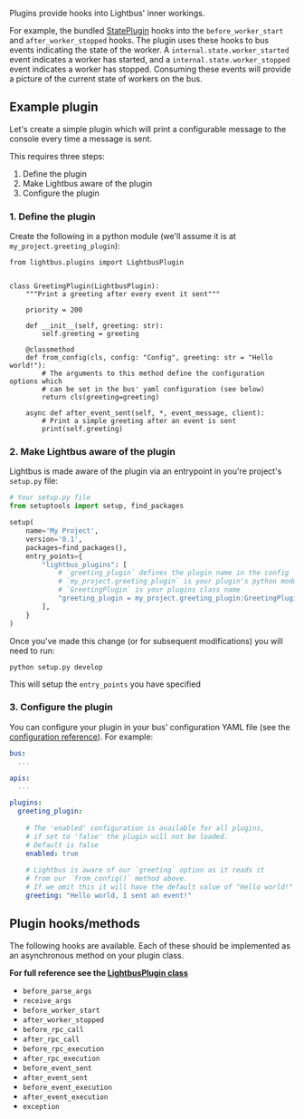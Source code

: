Plugins provide hooks into Lightbus' inner workings.

For example, the bundled [StatePlugin]
 hooks into the `before_worker_start` and `after_worker_stopped` hooks. 
The plugin uses these hooks to bus events indicating the state of the worker. 
A `internal.state.worker_started` event indicates a worker has started, and a 
`internal.state.worker_stopped` event indicates a worker has stopped. Consuming 
these events will provide a picture of the current state of workers on the bus.

## Example plugin

Let's create a simple plugin which will print a configurable message to the 
console every time a message is sent.

This requires three steps:

1. Define the plugin
1. Make Lightbus aware of the plugin
1. Configure the plugin

### 1. Define the plugin

Create the following in a python module (we'll assume it is at `my_project.greeting_plugin`):

```python3
from lightbus.plugins import LightbusPlugin


class GreetingPlugin(LightbusPlugin):
    """Print a greeting after every event it sent"""
    
    priority = 200

    def __init__(self, greeting: str):
        self.greeting = greeting

    @classmethod
    def from_config(cls, config: "Config", greeting: str = "Hello world!"):
        # The arguments to this method define the configuration options which 
        # can be set in the bus' yaml configuration (see below)
        return cls(greeting=greeting)

    async def after_event_sent(self, *, event_message, client):
        # Print a simple greeting after an event is sent
        print(self.greeting)
```

### 2. Make Lightbus aware of the plugin

Lightbus is made aware of the plugin via an entrypoint in you're project's `setup.py` file:

```python
# Your setup.py file
from setuptools import setup, find_packages

setup(
    name='My Project',
    version='0.1',
    packages=find_packages(),
    entry_points={
        "lightbus_plugins": [
            # `greeting_plugin` defines the plugin name in the config
            # `my_project.greeting_plugin` is your plugin's python module
            # `GreetingPlugin` is your plugins class name
            "greeting_plugin = my_project.greeting_plugin:GreetingPlugin",
        ],
    }
)
```

Once you've made this change (or for subsequent modifications) you will need to run:

    python setup.py develop
    
This will setup the `entry_points` you have specified

### 3. Configure the plugin

You can configure your plugin in your bus' configuration YAML file 
(see the [configuration reference](configuration.md)). For example:

```yaml
bus:
  ...

apis:
  ...

plugins:
  greeting_plugin:
    
    # The 'enabled' configuration is available for all plugins, 
    # if set to 'false' the plugin will not be loaded.
    # Default is false
    enabled: true
    
    # Lightbus is aware of our `greeting` option as it reads it 
    # from our `from_config()` method above.
    # If we omit this it will have the default value of "Hello world!"
    greeting: "Hello world, I sent an event!"
```

## Plugin hooks/methods

The following hooks are available. Each of these should be implemented 
as an asynchronous method on your plugin class. 

**For full reference see the [LightbusPlugin class]**

* `before_parse_args`
* `receive_args`
* `before_worker_start`
* `after_worker_stopped`
* `before_rpc_call`
* `after_rpc_call`
* `before_rpc_execution`
* `after_rpc_execution`
* `before_event_sent`
* `after_event_sent`
* `before_event_execution`
* `after_event_execution`
* `exception`

[StatePlugin]: https://github.com/adamcharnock/lightbus/blob/master/lightbus/plugins/state.py
[LightbusPlugin class]: https://github.com/adamcharnock/lightbus/blob/master/lightbus/plugins/__init__.py

